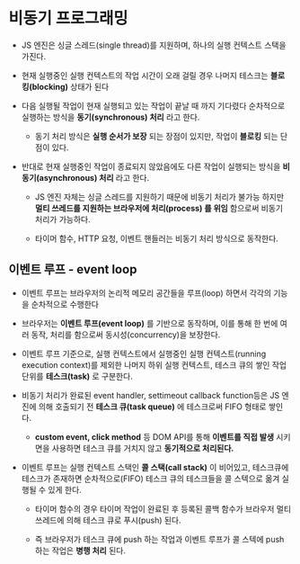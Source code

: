 # 비동기 프로그래밍

- JS 엔진은 싱글 스레드(single thread)를 지원하며, 하나의 실행 컨텍스트 스택을 가진다.

- 현재 실행중인 실행 컨텍스트의 작업 시간이 오래 걸릴 경우 나머지 테스크는 **블로킹(blocking)** 상태가 된다

- 다음 실행될 작업이 현재 실행되고 있는 작업이 끝날 때 까지 기다렸다 순차적으로 실행하는 방식을 **동기(synchronous) 처리** 라고 한다.

  - 동기 처리 방식은 **실행 순서가 보장** 되는 장점이 있지만, 작업이 **블로킹** 되는 단점이 있다.

- 반대로 현재 실행중인 작업이 종료되지 않았음에도 다른 작업이 실행되는 방식을 **비동기(asynchronous) 처리** 라고 한다.

  - JS 엔진 자체는 싱글 스레드를 지원하기 때문에 비동기 처리가 불가능 하지만 **멀티 쓰레드를 지원하는 브라우저에 처리(process) 를 위임** 함으로써 비동기 처리가 가능하다.

  - 타이머 함수, HTTP 요청, 이벤트 핸들러는 비동기 처리 방식으로 동작한다.

## 이벤트 루프 - event loop

- 이벤트 루프는 브라우저의 논리적 메모리 공간들을 루프(loop) 하면서 각각의 기능을 순차적으로 수행한다

- 브라우저는 **이벤트 루프(event loop)** 를 기반으로 동작하며, 이를 통해 한 번에 여러 동작, 처리를 함으로써 동시성(concurrency)을 보장한다.

- 이벤트 루프 기준으로, 실행 컨텍스트에서 실행중인 실행 컨텍스트(running execution context)를 제외한 나머지 하위 실행 컨텍스트, 테스크 큐의 쌓인 작업 단위를 **테스크(task)** 로 구분한다.

- 비동기 처리가 완료된 event handler, settimeout callback function등은 JS 엔진에 의해 호출되기 전 **테스크 큐(task queue)** 에 테스크로써 FIFO 형태로 쌓인다.

  - **custom event, click method** 등 DOM API를 통해 **이벤트를 직접 발생** 시키면을 사용하면 테스크 큐를 거치지 않고 **동기적으로 처리된다.**

- 이벤트 루프는 실행 컨텍스트 스택인 **콜 스택(call stack)** 이 비어있고, 테스크큐에 테스크가 존재하면 순차적으로(FIFO) 테스크 큐의 테스크들을 콜 스텍으로 옮겨 실행될 수 있게 한다.

  - 타이머 함수의 경우 타이머 작업이 완료된 후 등록된 콜백 함수가 브라우저 멀티 쓰레드에 의해 테스크 큐로 푸시(push) 된다.

  - 즉 브라우저가 테스크 큐에 push 하는 작업과 이벤트 루프가 콜 스텍에 push 하는 작업은 **병행 처리** 된다.
